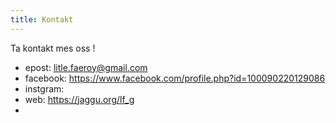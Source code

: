 ```yaml
---
title: Kontakt
---
```


Ta kontakt mes oss !

* epost: litle.faeroy@gmail.com
* facebook: https://www.facebook.com/profile.php?id=100090220129086
* instgram:
* web: https://jaggu.org/lf_g
* 